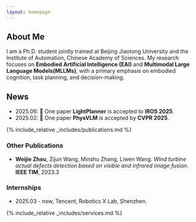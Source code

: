 ```yaml
---
layout: homepage
---
```


## About Me

I am a Ph.D. student jointly trained at Beijing Jiaotong University and the Institute of Automation, Chinese Academy of Sciences. My research focuses on **Embodied Artificial Intelligence (EAI)** and  **Multimodal Large Language Models(MLLMs)**, with a primary emphasis on embodied cognition, task planning, and decision-making.

## News

- 2025.06: 🎉 One paper **LightPlanner** is accepted to **IROS 2025**.
- 2025.02: 🎉 One paper **PhysVLM** is accepted by **CVPR 2025**.

{% include_relative _includes/publications.md %}

### Other Publications

- **Weijie Zhou**, Zijun Wang, Minshu Zhang, Liwen Wang. *Wind turbine actual defects detection based on visible and infrared image fusion*. **IEEE TIM**, 2023.3 

### Internships

- 2025.03 - now, Tencent, Robotics X Lab, Shenzhen.

{% include_relative _includes/services.md %}

